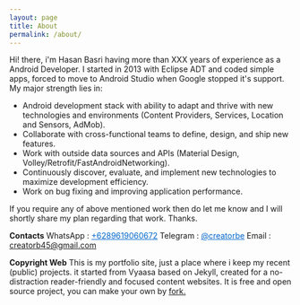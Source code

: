 ```yaml
---
layout: page
title: About
permalink: /about/
---
```


Hi! there, i'm Hasan Basri having more than XXX years of experience as a Android Developer. I started in 2013 with Eclipse ADT and coded simple apps, forced to move to Android Studio when Google stopped it's support. My major strength lies in:

- Android development stack with ability to adapt and thrive with new technologies and environments (Content Providers, Services, Location and Sensors, AdMob). 
- Collaborate with cross-functional teams to define, design, and ship new features.
- Work with outside data sources and APIs (Material Design, Volley/Retrofit/FastAndroidNetworking).
- Continuously discover, evaluate, and implement new technologies to maximize development efficiency.
- Work on bug fixing and improving application performance.

If you require any of above mentioned work then do let me know and I will shortly share my plan regarding that work. Thanks.

**Contacts**
WhatsApp : <a href="tel:+6289619060672"  style="color: #06c">+6289619060672</a>
Telegram : <a href="https://telegram.me/creatorbe"  style="color: #06c">@creatorbe</a>
Email : <a href="mailto:creatorb45@gmail.com"  style="color: #06c">creatorb45@gmail.com</a>

**Copyright Web**
This is my portfolio site, just a place where i keep my recent (public) projects.  it started from Vyaasa based on Jekyll, created for a no-distraction reader-friendly and focused content websites. It is free and open source project, you can make your own by <a href="https://github.com/creatorb/creatorb.github.io/fork">fork.</a>
